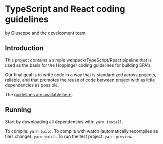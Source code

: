 # TypeScript and React coding guidelines
by Giuseppe and the development team


## Introduction
This project contains a simple webpack/TypeScript/React pipeline that is used as the basis for the Hoppinger coding guidelines for building SPA's.

Our final goal is to write code in a way that is standardized across projects, reliable, and that promotes the reuse of code between project with as little dependencies as possible.

The [guidelines are available here](../blob/master/src/guidelines.md).



## Running
Start by downloading all dependencies with: `yarn install`.

To compile: `yarn build`.
To compile with watch (automatically recompiles as files change): `yarn watch`.
To run the test project: `yarn preview`.

